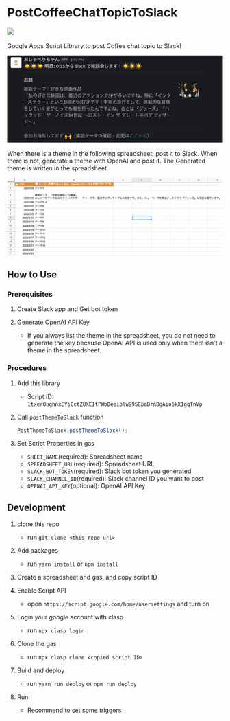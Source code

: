 # PostCoffeeChatTopicToSlack

![](https://img.shields.io/badge/license-MIT-green) 

Google Apps Script Library to post Coffee chat topic to Slack!

![](Screenshots/slack.png)

When there is a theme in the following spreadsheet, post it to Slack.
When there is not, generate a theme with OpenAI and post it. The Generated theme is written in the spreadsheet.

![](Screenshots/spreadsheet.png)

## How to Use

### Prerequisites

1. Create Slack app and Get bot token

1. Generate OpenAI API Key
    - If you always list the theme in the spreadsheet, you do not need to generate the key because OpenAI API is used only when there isn't a theme in the spreadsheet.

### Procedures

1. Add this library
    - Script ID: `1txerOughnxEYjCctZUXEItPWbDeeiblw99S8paDrnBgAio6kX1gqTnVp`

1. Call `postThemeToSlack` function

   ```js
   PostThemeToSlack.postThemeToSlack();
   ```

1. Set Script Properties in gas
    - `SHEET_NAME`(required): Spreadsheet name
    - `SPREADSHEET_URL`(required): Spreadsheet URL
    - `SLACK_BOT_TOKEN`(required): Slack bot token you generated 
    - `SLACK_CHANNEL_ID`(required): Slack channel ID you want to post 
    - `OPENAI_API_KEY`(optional): OpenAI API Key

## Development

1. clone this repo
    - run `git clone <this repo url>`

2. Add packages
    - run `yarn install` or `npm install`

3. Create a spreadsheet and gas, and copy script ID

4. Enable Script API
    - open `https://script.google.com/home/usersettings` and turn on

5. Login your google account with clasp
    - run `npx clasp login`

6. Clone the gas
    - run `npx clasp clone <copied script ID>`

7. Build and deploy
    - run `yarn run deploy` or `npm run deploy`

8.  Run
    - Recommend to set some triggers